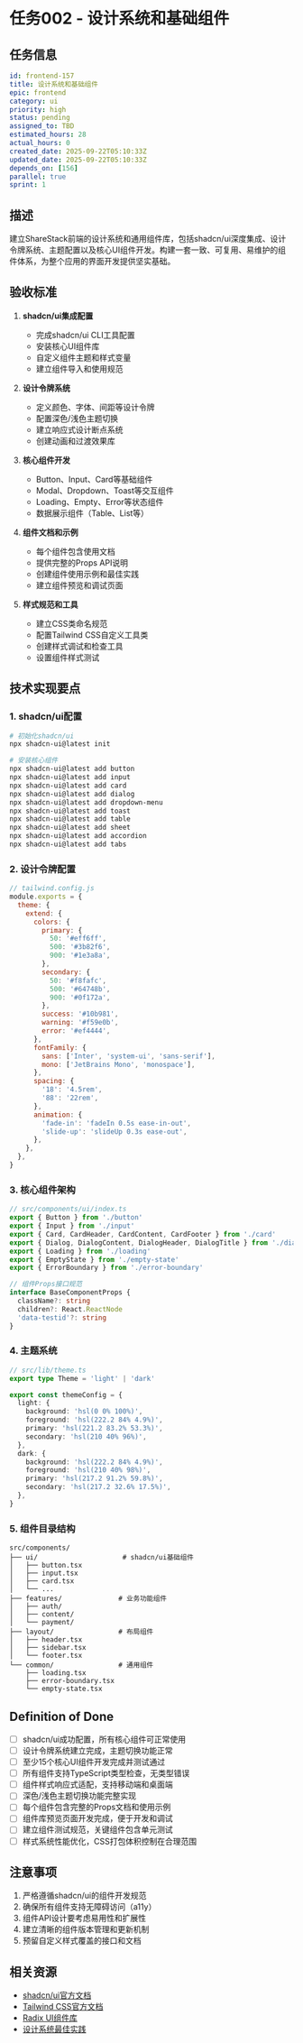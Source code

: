 # 任务002 - 设计系统和基础组件

## 任务信息
```yaml
id: frontend-157
title: 设计系统和基础组件
epic: frontend
category: ui
priority: high
status: pending
assigned_to: TBD
estimated_hours: 28
actual_hours: 0
created_date: 2025-09-22T05:10:33Z
updated_date: 2025-09-22T05:10:33Z
depends_on: [156]
parallel: true
sprint: 1
```

## 描述

建立ShareStack前端的设计系统和通用组件库，包括shadcn/ui深度集成、设计令牌系统、主题配置以及核心UI组件开发。构建一套一致、可复用、易维护的组件体系，为整个应用的界面开发提供坚实基础。

## 验收标准

1. **shadcn/ui集成配置**
   - 完成shadcn/ui CLI工具配置
   - 安装核心UI组件库
   - 自定义组件主题和样式变量
   - 建立组件导入和使用规范

2. **设计令牌系统**
   - 定义颜色、字体、间距等设计令牌
   - 配置深色/浅色主题切换
   - 建立响应式设计断点系统
   - 创建动画和过渡效果库

3. **核心组件开发**
   - Button、Input、Card等基础组件
   - Modal、Dropdown、Toast等交互组件
   - Loading、Empty、Error等状态组件
   - 数据展示组件（Table、List等）

4. **组件文档和示例**
   - 每个组件包含使用文档
   - 提供完整的Props API说明
   - 创建组件使用示例和最佳实践
   - 建立组件预览和调试页面

5. **样式规范和工具**
   - 建立CSS类命名规范
   - 配置Tailwind CSS自定义工具类
   - 创建样式调试和检查工具
   - 设置组件样式测试

## 技术实现要点

### 1. shadcn/ui配置
```bash
# 初始化shadcn/ui
npx shadcn-ui@latest init

# 安装核心组件
npx shadcn-ui@latest add button
npx shadcn-ui@latest add input
npx shadcn-ui@latest add card
npx shadcn-ui@latest add dialog
npx shadcn-ui@latest add dropdown-menu
npx shadcn-ui@latest add toast
npx shadcn-ui@latest add table
npx shadcn-ui@latest add sheet
npx shadcn-ui@latest add accordion
npx shadcn-ui@latest add tabs
```

### 2. 设计令牌配置
```javascript
// tailwind.config.js
module.exports = {
  theme: {
    extend: {
      colors: {
        primary: {
          50: '#eff6ff',
          500: '#3b82f6',
          900: '#1e3a8a',
        },
        secondary: {
          50: '#f8fafc',
          500: '#64748b',
          900: '#0f172a',
        },
        success: '#10b981',
        warning: '#f59e0b',
        error: '#ef4444',
      },
      fontFamily: {
        sans: ['Inter', 'system-ui', 'sans-serif'],
        mono: ['JetBrains Mono', 'monospace'],
      },
      spacing: {
        '18': '4.5rem',
        '88': '22rem',
      },
      animation: {
        'fade-in': 'fadeIn 0.5s ease-in-out',
        'slide-up': 'slideUp 0.3s ease-out',
      },
    },
  },
}
```

### 3. 核心组件架构
```typescript
// src/components/ui/index.ts
export { Button } from './button'
export { Input } from './input'
export { Card, CardHeader, CardContent, CardFooter } from './card'
export { Dialog, DialogContent, DialogHeader, DialogTitle } from './dialog'
export { Loading } from './loading'
export { EmptyState } from './empty-state'
export { ErrorBoundary } from './error-boundary'

// 组件Props接口规范
interface BaseComponentProps {
  className?: string
  children?: React.ReactNode
  'data-testid'?: string
}
```

### 4. 主题系统
```typescript
// src/lib/theme.ts
export type Theme = 'light' | 'dark'

export const themeConfig = {
  light: {
    background: 'hsl(0 0% 100%)',
    foreground: 'hsl(222.2 84% 4.9%)',
    primary: 'hsl(221.2 83.2% 53.3%)',
    secondary: 'hsl(210 40% 96%)',
  },
  dark: {
    background: 'hsl(222.2 84% 4.9%)',
    foreground: 'hsl(210 40% 98%)',
    primary: 'hsl(217.2 91.2% 59.8%)',
    secondary: 'hsl(217.2 32.6% 17.5%)',
  },
}
```

### 5. 组件目录结构
```
src/components/
├── ui/                     # shadcn/ui基础组件
│   ├── button.tsx
│   ├── input.tsx
│   ├── card.tsx
│   └── ...
├── features/              # 业务功能组件
│   ├── auth/
│   ├── content/
│   └── payment/
├── layout/                # 布局组件
│   ├── header.tsx
│   ├── sidebar.tsx
│   └── footer.tsx
└── common/                # 通用组件
    ├── loading.tsx
    ├── error-boundary.tsx
    └── empty-state.tsx
```

## Definition of Done

- [ ] shadcn/ui成功配置，所有核心组件可正常使用
- [ ] 设计令牌系统建立完成，主题切换功能正常
- [ ] 至少15个核心UI组件开发完成并测试通过
- [ ] 所有组件支持TypeScript类型检查，无类型错误
- [ ] 组件样式响应式适配，支持移动端和桌面端
- [ ] 深色/浅色主题切换功能完整实现
- [ ] 每个组件包含完整的Props文档和使用示例
- [ ] 组件库预览页面开发完成，便于开发和调试
- [ ] 建立组件测试规范，关键组件包含单元测试
- [ ] 样式系统性能优化，CSS打包体积控制在合理范围

## 注意事项

1. 严格遵循shadcn/ui的组件开发规范
2. 确保所有组件支持无障碍访问（a11y）
3. 组件API设计要考虑易用性和扩展性
4. 建立清晰的组件版本管理和更新机制
5. 预留自定义样式覆盖的接口和文档

## 相关资源

- [shadcn/ui官方文档](https://ui.shadcn.com/)
- [Tailwind CSS官方文档](https://tailwindcss.com/)
- [Radix UI组件库](https://www.radix-ui.com/)
- [设计系统最佳实践](https://www.designsystems.com/)
